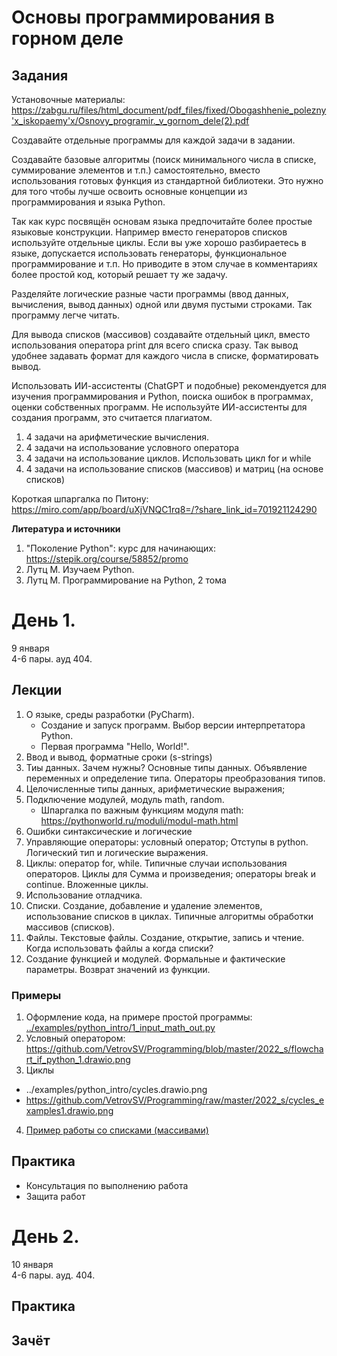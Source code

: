 # Основы программирования в горном деле

## Задания
Установочные материалы:
https://zabgu.ru/files/html_document/pdf_files/fixed/Obogashhenie_polezny'x_iskopaemy'x/Osnovy_programir._v_gornom_dele(2).pdf

Создавайте отдельные программы для каждой задачи в задании.

Создавайте базовые алгоритмы (поиск минимального числа в списке, суммирование элементов и т.п.) самостоятельно, вместо использования готовых функция из стандартной библиотеки. Это нужно для того чтобы лучше освоить основные концепции из программирования и языка Python.

Так как курс посвящён основам языка предпочитайте более простые языковые конструкции. Например вместо генераторов списков используйте отдельные циклы. Если вы уже хорошо разбираетесь в языке, допускается использовать генераторы, функциональное программирование и т.п. Но приводите в этом случае в комментариях более простой код, который решает ту же задачу.

Разделяйте логические разные части программы (ввод данных, вычисления, вывод данных) одной или двумя пустыми строками. Так программу легче читать.

Для вывода списков (массивов) создавайте отдельный цикл, вместо использования оператора print для всего списка сразу.
Так вывод удобнее задавать формат для каждого числа в списке, форматировать вывод.

Использовать ИИ-ассистенты (ChatGPT и подобные) рекомендуется для изучения программирования и Python, поиска ошибок в программах, оценки собственных программ. Не используйте ИИ-ассистенты для создания программ, это считается плагиатом.


1. 4 задачи на арифметические вычисления.
1. 4 задачи на использование условного оператора
1. 4 задачи на использование циклов. Использовать цикл for и while
1. 4 задачи на использование списков (массивов) и матриц (на основе списков)


Короткая шпаргалка по Питону:
https://miro.com/app/board/uXjVNQC1rq8=/?share_link_id=701921124290


**Литература и источники**
1. "Поколение Python": курс для начинающих: https://stepik.org/course/58852/promo
1. Лутц М. Изучаем Python.
2. Лутц М. Программирование на Python, 2 тома



# День 1. 
9 января\
4-6 пары. ауд 404.

## Лекции
1. О языке, среды разработки (PyCharm).
    - Создание и запуск программ. Выбор версии интерпретатора Python.
    - Первая программа "Hello, World!".
1. Ввод и вывод, форматные сроки (s-strings)
1. Тиы данных. Зачем нужны? Основные типы данных. Объявление переменных и определение типа. Операторы преобразования типов.
1. Целочисленные типы данных, арифметические выражения;
1. Подключение модулей, модуль math, random.
    - Шпаргалка по важным функциям модуля math: https://pythonworld.ru/moduli/modul-math.html
1. Ошибки синтаксические и логические
1. Управляющие операторы: условный оператор; Отступы в python. Логический тип и логические выражения.
1. Циклы: оператор for, while. Типичные случаи использования операторов. Циклы для Сумма и произведения; операторы break и continue. Вложенные циклы.
1. Использование отладчика.
1. Списки. Создание, добавление и удаление элементов, использование списков в циклах. Типичные алгоритмы обработки массивов (списков).
1. Файлы. Текстовые файлы. Создание, открытие, запись и чтение. Когда использовать файлы а когда списки?
1. Создание функцией и модулей. Формальные и фактические параметры. Возврат значений из функции. 





### Примеры
1. Оформление кода, на примере простой программы: [../examples/python_intro/1_input_math_out.py](../examples/python_intro/1_input_math_out.py)
2. Условный оператором: https://github.com/VetrovSV/Programming/blob/master/2022_s/flowchart_if_python_1.drawio.png
3. Циклы
- ../examples/python_intro/cycles.drawio.png
- https://github.com/VetrovSV/Programming/raw/master/2022_s/cycles_examples1.drawio.png 


4. [Пример работы со списками (массивами)](../examples/python_intro/40_lists.py)



## Практика
- Консультация по выполнению работа
- Защита работ



# День 2.
10 января\
4-6 пары. ауд. 404.

## Практика
## Зачёт


